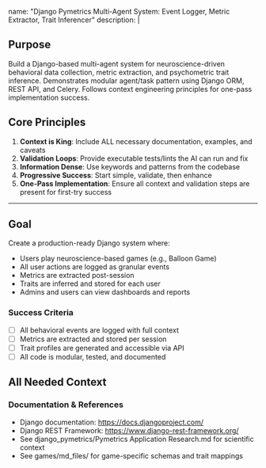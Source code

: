 name: "Django Pymetrics Multi-Agent System: Event Logger, Metric Extractor, Trait Inferencer"
description: |

## Purpose
Build a Django-based multi-agent system for neuroscience-driven behavioral data collection, metric extraction, and psychometric trait inference. Demonstrates modular agent/task pattern using Django ORM, REST API, and Celery. Follows context engineering principles for one-pass implementation success.

## Core Principles
1. **Context is King**: Include ALL necessary documentation, examples, and caveats
2. **Validation Loops**: Provide executable tests/lints the AI can run and fix
3. **Information Dense**: Use keywords and patterns from the codebase
4. **Progressive Success**: Start simple, validate, then enhance
5. **One-Pass Implementation**: Ensure all context and validation steps are present for first-try success

---

## Goal
Create a production-ready Django system where:
- Users play neuroscience-based games (e.g., Balloon Game)
- All user actions are logged as granular events
- Metrics are extracted post-session
- Traits are inferred and stored for each user
- Admins and users can view dashboards and reports

### Success Criteria
- [ ] All behavioral events are logged with full context
- [ ] Metrics are extracted and stored per session
- [ ] Trait profiles are generated and accessible via API
- [ ] All code is modular, tested, and documented

## All Needed Context

### Documentation & References
- Django documentation: https://docs.djangoproject.com/
- Django REST Framework: https://www.django-rest-framework.org/
- See django_pymetrics/Pymetrics Application Research.md for scientific context
- See games/md_files/ for game-specific schemas and trait mappings
